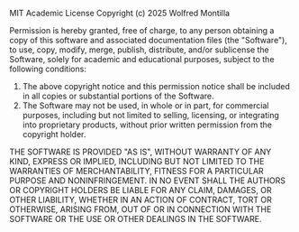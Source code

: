 MIT Academic License
Copyright (c) 2025 Wolfred Montilla

Permission is hereby granted, free of charge, to any person obtaining a copy
of this software and associated documentation files (the "Software"), to use,
copy, modify, merge, publish, distribute, and/or sublicense the Software,
solely for academic and educational purposes, subject to the following conditions:

1. The above copyright notice and this permission notice shall be included in
   all copies or substantial portions of the Software.
2. The Software may not be used, in whole or in part, for commercial purposes,
   including but not limited to selling, licensing, or integrating into proprietary
   products, without prior written permission from the copyright holder.

THE SOFTWARE IS PROVIDED "AS IS", WITHOUT WARRANTY OF ANY KIND, EXPRESS OR IMPLIED,
INCLUDING BUT NOT LIMITED TO THE WARRANTIES OF MERCHANTABILITY, FITNESS FOR A
PARTICULAR PURPOSE AND NONINFRINGEMENT. IN NO EVENT SHALL THE AUTHORS OR COPYRIGHT
HOLDERS BE LIABLE FOR ANY CLAIM, DAMAGES, OR OTHER LIABILITY, WHETHER IN AN ACTION
OF CONTRACT, TORT OR OTHERWISE, ARISING FROM, OUT OF OR IN CONNECTION WITH THE
SOFTWARE OR THE USE OR OTHER DEALINGS IN THE SOFTWARE.
